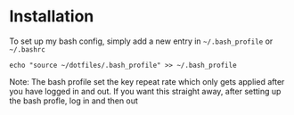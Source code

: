 # Installation

To set up my bash config, simply add a new entry in `~/.bash_profile` or `~/.bashrc`
```
echo "source ~/dotfiles/.bash_profile" >> ~/.bash_profile
```

Note: 
The bash profile set the key repeat rate which only gets applied after you have logged in and out.
If you want this straight away, after setting up the bash profle, log in and then out
